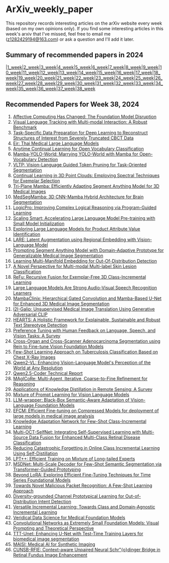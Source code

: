 # ArXiv_weekly_paper
This repository records interesting articles on the arXiv website every week (based on my own opinions only).
If you find some interesting articles in this week's arxiv that I've missed, feel free to email me (z1282429194@163.com) or ask a question and I'll add it later.

## Summary of recommended papers in 2024
<!-- | | | | |
|--------|--------|--------|--------| -->
|[1_week](https://github.com/Fatflower/ArXiv_weekly_paper/blob/main/2024/1_week.md)|[2_week](https://github.com/Fatflower/ArXiv_weekly_paper/blob/main/2024/2_week.md)|[3_week](https://github.com/Fatflower/ArXiv_weekly_paper/blob/main/2024/3_week.md)|[4_week](https://github.com/Fatflower/ArXiv_weekly_paper/blob/main/2024/4_week.md)|[5_week](https://github.com/Fatflower/ArXiv_weekly_paper/blob/main/2024/5_week.md)|[6_week](https://github.com/Fatflower/ArXiv_weekly_paper/blob/main/2024/6_week.md)|[7_week](https://github.com/Fatflower/ArXiv_weekly_paper/blob/main/2024/7_week.md)|[8_week](https://github.com/Fatflower/ArXiv_weekly_paper/blob/main/2024/8_week.md)|[9_week](https://github.com/Fatflower/ArXiv_weekly_paper/blob/main/2024/9_week.md)|[10_week](https://github.com/Fatflower/ArXiv_weekly_paper/blob/main/2024/10_week.md)|[11_week](https://github.com/Fatflower/ArXiv_weekly_paper/blob/main/2024/11_week.md)|[12_week](https://github.com/Fatflower/ArXiv_weekly_paper/blob/main/2024/12_week.md)|[13_week](https://github.com/Fatflower/ArXiv_weekly_paper/blob/main/2024/13_week.md)|[14_week](https://github.com/Fatflower/ArXiv_weekly_paper/blob/main/2024/14_week.md)|[15_week](https://github.com/Fatflower/ArXiv_weekly_paper/blob/main/2024/15_week.md)|[16_week](https://github.com/Fatflower/ArXiv_weekly_paper/blob/main/2024/16_week.md)|[17_week](https://github.com/Fatflower/ArXiv_weekly_paper/blob/main/2024/17_week.md)|[18_week](https://github.com/Fatflower/ArXiv_weekly_paper/blob/main/2024/18_week.md)|[19_week](https://github.com/Fatflower/ArXiv_weekly_paper/blob/main/2024/19_week.md)|[20_week](https://github.com/Fatflower/ArXiv_weekly_paper/blob/main/2024/20_week.md)|[21_week](https://github.com/Fatflower/ArXiv_weekly_paper/blob/main/2024/21_week.md)|[22_week](https://github.com/Fatflower/ArXiv_weekly_paper/blob/main/2024/22_week.md)|[23_week](https://github.com/Fatflower/ArXiv_weekly_paper/blob/main/2024/23_week.md)|[24_week](https://github.com/Fatflower/ArXiv_weekly_paper/blob/main/2024/24_week.md)|[25_week](https://github.com/Fatflower/ArXiv_weekly_paper/blob/main/2024/25_week.md)|[26_week](https://github.com/Fatflower/ArXiv_weekly_paper/blob/main/2024/26_week.md)|[27_week](https://github.com/Fatflower/ArXiv_weekly_paper/blob/main/2024/27_week.md)|[28_week](https://github.com/Fatflower/ArXiv_weekly_paper/blob/main/2024/28_week.md)|[29_week](https://github.com/Fatflower/ArXiv_weekly_paper/blob/main/2024/29_week.md)|[30_week](https://github.com/Fatflower/ArXiv_weekly_paper/blob/main/2024/30_week.md)|[31_week](https://github.com/Fatflower/ArXiv_weekly_paper/blob/main/2024/31_week.md)|[32_week](https://github.com/Fatflower/ArXiv_weekly_paper/blob/main/2024/32_week.md)|[33_week](https://github.com/Fatflower/ArXiv_weekly_paper/blob/main/2024/33_week.md)|[34_week](https://github.com/Fatflower/ArXiv_weekly_paper/blob/main/2024/34_week.md)|[35_week](https://github.com/Fatflower/ArXiv_weekly_paper/blob/main/2024/35_week.md)|[36_week](https://github.com/Fatflower/ArXiv_weekly_paper/blob/main/2024/36_week.md)|[37_week](https://github.com/Fatflower/ArXiv_weekly_paper/blob/main/2024/37_week.md)|[38_week](https://github.com/Fatflower/ArXiv_weekly_paper/blob/main/2024/38_week.md)



<!-- | | | | | -->

## Recommended Papers for Week 38, 2024
1. [Affective Computing Has Changed: The Foundation Model Disruption](https://arxiv.org/abs/2409.08907)
2. [Visual Language Tracking with Multi-modal Interaction: A Robust Benchmark](https://arxiv.org/abs/2409.08887)
3. [Task-Specific Data Preparation for Deep Learning to Reconstruct Structures of Interest from Severely Truncated CBCT Data](https://arxiv.org/abs/2409.08800)
4. [Eir: Thai Medical Large Language Models](https://arxiv.org/abs/2409.08523)
5. [Anytime Continual Learning for Open Vocabulary Classification](https://arxiv.org/abs/2409.08518)
6. [Mamba-YOLO-World: Marrying YOLO-World with Mamba for Open-Vocabulary Detection](https://arxiv.org/abs/2409.08513)
7. [VLTP: Vision-Language Guided Token Pruning for Task-Oriented Segmentation](https://arxiv.org/abs/2409.08464)
8. [Continual Learning in 3D Point Clouds: Employing Spectral Techniques for Exemplar Selection](https://arxiv.org/abs/2409.08388)
9. [Tri-Plane Mamba: Efficiently Adapting Segment Anything Model for 3D Medical Images](https://arxiv.org/abs/2409.08492)
10. [MedSegMamba: 3D CNN-Mamba Hybrid Architecture for Brain Segmentation](https://arxiv.org/abs/2409.08307)
11. [LogicPro: Improving Complex Logical Reasoning via Program-Guided Learning](https://arxiv.org/abs/2409.12929)
12. [Scaling Smart: Accelerating Large Language Model Pre-training with Small Model Initialization](https://arxiv.org/abs/2409.12903)
13. [Exploring Large Language Models for Product Attribute Value Identification](https://arxiv.org/abs/2409.12695)
14. [LARE: Latent Augmentation using Regional Embedding with Vision-Language Model](https://arxiv.org/abs/2409.12597)
15. [Prompting Segment Anything Model with Domain-Adaptive Prototype for Generalizable Medical Image Segmentation](https://arxiv.org/abs/2409.12522)
16. [Learning Multi-Manifold Embedding for Out-Of-Distribution Detection](https://arxiv.org/abs/2409.12479)
17. [A Novel Perspective for Multi-modal Multi-label Skin Lesion Classification](https://arxiv.org/abs/2409.12390)
18. [ReFu: Recursive Fusion for Exemplar-Free 3D Class-Incremental Learning](https://arxiv.org/abs/2409.12326)
19. [Large Language Models Are Strong Audio-Visual Speech Recognition Learners](https://arxiv.org/abs/2409.12319)
20. [MambaClinix: Hierarchical Gated Convolution and Mamba-Based U-Net for Enhanced 3D Medical Image Segmentation](https://arxiv.org/abs/2409.12533)
21. [I2I-Galip: Unsupervised Medical Image Translation Using Generative Adversarial CLIP](https://arxiv.org/abs/2409.12399)
22. [HEARTS: A Holistic Framework for Explainable, Sustainable and Robust Text Stereotype Detection](https://arxiv.org/abs/2409.11579)
23. [Preference Tuning with Human Feedback on Language, Speech, and Vision Tasks: A Survey](https://arxiv.org/abs/2409.11564)
24. [Cross-Organ and Cross-Scanner Adenocarcinoma Segmentation using Rein to Fine-tune Vision Foundation Models](https://arxiv.org/abs/2409.11752)
25. [Few-Shot Learning Approach on Tuberculosis Classification Based on Chest X-Ray Images](https://arxiv.org/abs/2409.11644)
26. [Qwen2-VL: Enhancing Vision-Language Model's Perception of the World at Any Resolution](https://arxiv.org/abs/2409.12191)
27. [Qwen2.5-Coder Technical Report](https://arxiv.org/abs/2409.12186)
28. [MAgICoRe: Multi-Agent, Iterative, Coarse-to-Fine Refinement for Reasoning](https://arxiv.org/abs/2409.12147)
29. [Applications of Knowledge Distillation in Remote Sensing: A Survey](https://arxiv.org/abs/2409.12111)
30. [Mixture of Prompt Learning for Vision Language Models](https://arxiv.org/abs/2409.12011)
31. [LLM-wrapper: Black-Box Semantic-Aware Adaptation of Vision-Language Foundation Models](https://arxiv.org/abs/2409.11919)
32. [EFCM: Efficient Fine-tuning on Compressed Models for deployment of large models in medical image analysis](https://arxiv.org/abs/2409.11817)
33. [Knowledge Adaptation Network for Few-Shot Class-Incremental Learning](https://arxiv.org/abs/2409.11770)
34. [Multi-OCT-SelfNet: Integrating Self-Supervised Learning with Multi-Source Data Fusion for Enhanced Multi-Class Retinal Disease Classification](https://arxiv.org/abs/2409.11375)
35. [Reducing Catastrophic Forgetting in Online Class Incremental Learning Using Self-Distillation](https://arxiv.org/abs/2409.11329)
36. [LPT++: Efficient Training on Mixture of Long-tailed Experts](https://arxiv.org/abs/2409.11323)
37. [MSDNet: Multi-Scale Decoder for Few-Shot Semantic Segmentation via Transformer-Guided Prototyping](https://arxiv.org/abs/2409.11316)
38. [Beyond LoRA: Exploring Efficient Fine-Tuning Techniques for Time Series Foundational Models](https://arxiv.org/abs/2409.11302)
39. [Towards Novel Malicious Packet Recognition: A Few-Shot Learning Approach](https://arxiv.org/abs/2409.11254)
40. [Diversity-grounded Channel Prototypical Learning for Out-of-Distribution Intent Detection](https://arxiv.org/abs/2409.11114)
41. [Versatile Incremental Learning: Towards Class and Domain-Agnostic Incremental Learning](https://arxiv.org/abs/2409.10956)
42. [Veridical Data Science for Medical Foundation Models](https://arxiv.org/abs/2409.10580)
43. [Convolutional Networks as Extremely Small Foundation Models: Visual Prompting and Theoretical Perspective](https://arxiv.org/abs/2409.10555)
44. [TTT-Unet: Enhancing U-Net with Test-Time Training Layers for biomedical image segmentation](https://arxiv.org/abs/2409.11299)
45. [MAISI: Medical AI for Synthetic Imaging](https://arxiv.org/abs/2409.11169)
46. [CUNSB-RFIE: Context-aware Unpaired Neural Schr"{o}dinger Bridge in Retinal Fundus Image Enhancement](https://arxiv.org/abs/2409.10966)
